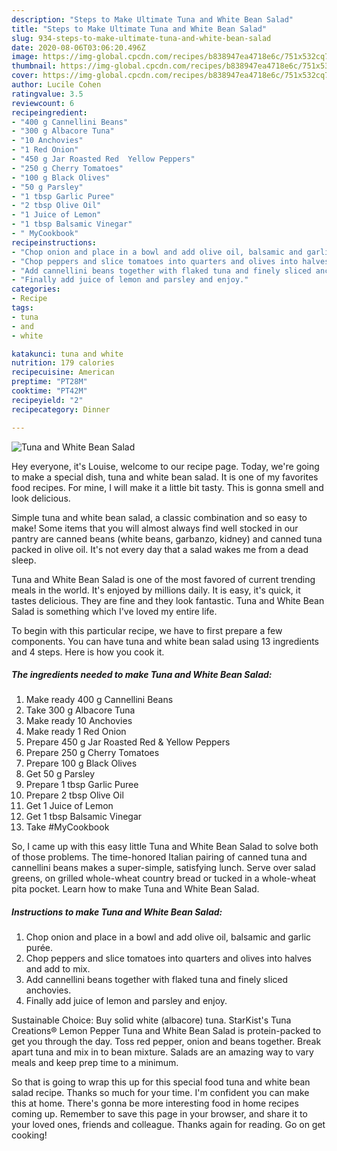 ```yaml
---
description: "Steps to Make Ultimate Tuna and White Bean Salad"
title: "Steps to Make Ultimate Tuna and White Bean Salad"
slug: 934-steps-to-make-ultimate-tuna-and-white-bean-salad
date: 2020-08-06T03:06:20.496Z
image: https://img-global.cpcdn.com/recipes/b838947ea4718e6c/751x532cq70/tuna-and-white-bean-salad-recipe-main-photo.jpg
thumbnail: https://img-global.cpcdn.com/recipes/b838947ea4718e6c/751x532cq70/tuna-and-white-bean-salad-recipe-main-photo.jpg
cover: https://img-global.cpcdn.com/recipes/b838947ea4718e6c/751x532cq70/tuna-and-white-bean-salad-recipe-main-photo.jpg
author: Lucile Cohen
ratingvalue: 3.5
reviewcount: 6
recipeingredient:
- "400 g Cannellini Beans"
- "300 g Albacore Tuna"
- "10 Anchovies"
- "1 Red Onion"
- "450 g Jar Roasted Red  Yellow Peppers"
- "250 g Cherry Tomatoes"
- "100 g Black Olives"
- "50 g Parsley"
- "1 tbsp Garlic Puree"
- "2 tbsp Olive Oil"
- "1 Juice of Lemon"
- "1 tbsp Balsamic Vinegar"
- " MyCookbook"
recipeinstructions:
- "Chop onion and place in a bowl and add olive oil, balsamic and garlic purée."
- "Chop peppers and slice tomatoes into quarters and olives into halves and add to mix."
- "Add cannellini beans together with flaked tuna and finely sliced anchovies."
- "Finally add juice of lemon and parsley and enjoy."
categories:
- Recipe
tags:
- tuna
- and
- white

katakunci: tuna and white 
nutrition: 179 calories
recipecuisine: American
preptime: "PT28M"
cooktime: "PT42M"
recipeyield: "2"
recipecategory: Dinner

---
```



![Tuna and White Bean Salad](https://img-global.cpcdn.com/recipes/b838947ea4718e6c/751x532cq70/tuna-and-white-bean-salad-recipe-main-photo.jpg)

Hey everyone, it's Louise, welcome to our recipe page. Today, we're going to make a special dish, tuna and white bean salad. It is one of my favorites food recipes. For mine, I will make it a little bit tasty. This is gonna smell and look delicious.

Simple tuna and white bean salad, a classic combination and so easy to make! Some items that you will almost always find well stocked in our pantry are canned beans (white beans, garbanzo, kidney) and canned tuna packed in olive oil. It&#39;s not every day that a salad wakes me from a dead sleep.

Tuna and White Bean Salad is one of the most favored of current trending meals in the world. It's enjoyed by millions daily. It is easy, it's quick, it tastes delicious. They are fine and they look fantastic. Tuna and White Bean Salad is something which I've loved my entire life.


To begin with this particular recipe, we have to first prepare a few components. You can have tuna and white bean salad using 13 ingredients and 4 steps. Here is how you cook it.

<!--inarticleads1-->

##### The ingredients needed to make Tuna and White Bean Salad:

1. Make ready 400 g Cannellini Beans
1. Take 300 g Albacore Tuna
1. Make ready 10 Anchovies
1. Make ready 1 Red Onion
1. Prepare 450 g Jar Roasted Red &amp; Yellow Peppers
1. Prepare 250 g Cherry Tomatoes
1. Prepare 100 g Black Olives
1. Get 50 g Parsley
1. Prepare 1 tbsp Garlic Puree
1. Prepare 2 tbsp Olive Oil
1. Get 1 Juice of Lemon
1. Get 1 tbsp Balsamic Vinegar
1. Take  #MyCookbook


So, I came up with this easy little Tuna and White Bean Salad to solve both of those problems. The time-honored Italian pairing of canned tuna and cannellini beans makes a super-simple, satisfying lunch. Serve over salad greens, on grilled whole-wheat country bread or tucked in a whole-wheat pita pocket. Learn how to make Tuna and White Bean Salad. 

<!--inarticleads2-->

##### Instructions to make Tuna and White Bean Salad:

1. Chop onion and place in a bowl and add olive oil, balsamic and garlic purée.
1. Chop peppers and slice tomatoes into quarters and olives into halves and add to mix.
1. Add cannellini beans together with flaked tuna and finely sliced anchovies.
1. Finally add juice of lemon and parsley and enjoy.


Sustainable Choice: Buy solid white (albacore) tuna. StarKist&#39;s Tuna Creations® Lemon Pepper Tuna and White Bean Salad is protein-packed to get you through the day. Toss red pepper, onion and beans together. Break apart tuna and mix in to bean mixture. Salads are an amazing way to vary meals and keep prep time to a minimum. 

So that is going to wrap this up for this special food tuna and white bean salad recipe. Thanks so much for your time. I'm confident you can make this at home. There's gonna be more interesting food in home recipes coming up. Remember to save this page in your browser, and share it to your loved ones, friends and colleague. Thanks again for reading. Go on get cooking!
